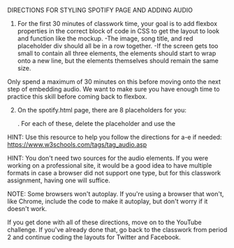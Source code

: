 DIRECTIONS FOR STYLING SPOTIFY PAGE AND ADDING AUDIO

1. For the first 30 minutes of classwork time, your goal is to add flexbox properties in the correct block of code in CSS to get the layout to look and function like the mockup. 
    -The image, song title, and red placeholder div should all be in a row together.
    -If the screen gets too small to contain all three elements, the elements should start to wrap onto a new line, but the elements themselves should remain the same size.

Only spend a maximum of 30 minutes on this before moving onto the next step of embedding audio. We want to make sure you have enough time to practice this skill before coming back to flexbox.

2. On the spotify.html page, there are 8 placeholders for you: <div class="placeholder-div-audio"></div>. For each of these, delete the placeholder and use the <audio> element (and any other needed tags) to embed all 8 mp3 files that are located in the public/audio folder.

    a. All songs should include controls.
    b. The 4th track should autoplay.
    c. The 5th and 6th tracks should autoplay on mute.
    d. The 7th track should automatically be muted until the unmute button is clicked even when the user presses play. It should not autoplay.
    e. The 8th track should loop back to the beginning and play over and over again when it gets to the end of the song. It should not autoplay.

HINT: Use this resource to help you follow the directions for a-e if needed: https://www.w3schools.com/tags/tag_audio.asp

HINT: You don't need two sources for the audio elements. If you were working on a professional site, it would be a good idea to have multiple formats in case a browser did not support one type, but for this classwork assignment, having one will suffice.

NOTE: Some browsers won't autoplay. If you're using a browser that won't, like Chrome, include the code to make it autoplay, but don't worry if it doesn't work.

If you get done with all of these directions, move on to the YouTube challenge. If you've already done that, go back to the classwork from period 2 and continue coding the layouts for Twitter and Facebook.
